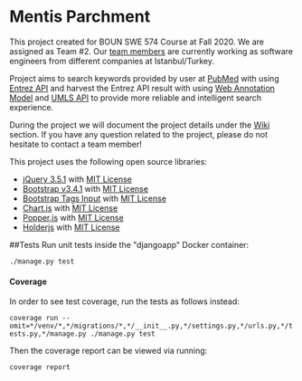 # Mentis Parchment
This project created for BOUN SWE 574 Course at Fall 2020. We are assigned as Team #2. 
Our [team members](https://github.com/8hk/AEK/wiki/Crew) are currently working as software engineers from different companies at Istanbul/Turkey. 

Project aims to search keywords provided by user at [PubMed](https://pubmed.ncbi.nlm.nih.gov) with using [Entrez API](https://www.ncbi.nlm.nih.gov/books/NBK25497/) and harvest the Entrez API result with using [Web Annotation Model](https://www.w3.org/TR/annotation-model/) and [UMLS API](https://documentation.uts.nlm.nih.gov/rest/search/index.html) to provide more reliable and intelligent search experience.

During the project we will document the project details under the [Wiki](https://github.com/8hk/AEK/wiki) section. If you have any question related to the project, please do not hesitate to contact a team member!

This project uses the following open source libraries:
- [jQuery 3.5.1](https://github.com/jquery/jquery/tree/3.5.1) with [MIT License](https://github.com/jquery/jquery/blob/3.5.1/LICENSE.txt)
- [Bootstrap v3.4.1](https://github.com/twbs/bootstrap/tree/v3.4.1) with [MIT License](https://github.com/twbs/bootstrap/blob/v3.4.1/LICENSE)
- [Bootstrap Tags Input](https://github.com/bootstrap-tagsinput/bootstrap-tagsinput/tree/0.8.0) with [MIT License](https://github.com/bootstrap-tagsinput/bootstrap-tagsinput/blob/0.8.0/LICENSE)
- [Chart.js](https://github.com/chartjs/Chart.js/) with [MIT License](hhttps://github.com/chartjs/Chart.js/blob/master/LICENSE.md)
- [Popper.js](https://github.com/popperjs/popper-core) with [MIT License](https://github.com/popperjs/popper-core/blob/master/LICENSE.md)
- [Holderjs](https://github.com/imsky/holder) with [MIT License](https://github.com/imsky/holder/blob/master/LICENSE)

##Tests
Run unit tests inside the "djangoapp" Docker container:

`./manage.py test`

#### Coverage
In order to see test coverage, run the tests as follows instead:

`coverage run --omit=*/venv/*,*/migrations/*,*/__init__.py,*/settings.py,*/urls.py,*/tests.py,*/manage.py ./manage.py test`

Then the coverage report can be viewed via running:

`coverage report`